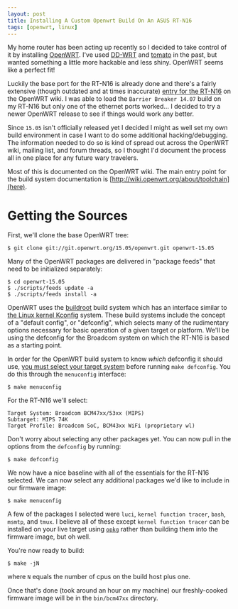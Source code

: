 ```yaml
---
layout: post
title: Installing A Custom Openwrt Build On An ASUS RT-N16
tags: [openwrt, linux]
---
```


My home router has been acting up recently so I decided to take control of
it by installing [OpenWRT](https://openwrt.org/).  I've used
[DD-WRT](http://www.dd-wrt.com/) and
[tomato](http://www.polarcloud.com/tomato) in the past, but wanted
something a little more hackable and less shiny.  OpenWRT seems like a
perfect fit!

Luckily the base port for the RT-N16 is already done and there's a fairly
extensive (though outdated and at times inaccurate)
[entry for the RT-N16](http://wiki.openwrt.org/toh/asus/rt-n16) on the
OpenWRT wiki.  I was able to load the `Barrier Breaker 14.07` build on my
RT-N16 but only one of the ethernet ports worked...  I decided to try a
newer OpenWRT release to see if things would work any better.

Since `15.05` isn't officially released yet I decided I might as well set
my own build environment in case I want to do some additional
hacking/debugging.  The information needed to do so is kind of spread out
across the OpenWRT wiki, mailing list, and forum threads, so I thought I'd
document the process all in one place for any future wary travelers.

Most of this is documented on the OpenWRT wiki.  The main entry point for
the build system documentation is
[http://wiki.openwrt.org/about/toolchain](here).

# Getting the Sources

First, we'll clone the base OpenWRT tree:

    $ git clone git://git.openwrt.org/15.05/openwrt.git openwrt-15.05

Many of the OpenWRT packages are delivered in "package feeds" that need to
be initialized separately:

    $ cd openwrt-15.05
    $ ./scripts/feeds update -a
    $ ./scripts/feeds install -a

OpenWRT uses the [buildroot](http://buildroot.uclibc.org/) build system
which has an interface similar to
[the Linux kernel Kconfig](https://www.kernel.org/doc/Documentation/kbuild/kconfig-language.txt)
system.  These build systems include the concept of a "default config", or
"defconfig", which selects many of the rudimentary options necessary for
basic operation of a given target or platform.  We'll be using the
defconfig for the Broadcom system on which the RT-N16 is based as a
starting point.

In order for the OpenWRT build system to know *which* defconfig it should
use,
[you must select your target system](http://wiki.openwrt.org/doc/howto/build#defconfig)
before running `make defconfig`.  You do this through the `menuconfig`
interface:

    $ make menuconfig

For the RT-N16 we'll select:

    Target System: Broadcom BCM47xx/53xx (MIPS)
    Subtarget: MIPS 74K
    Target Profile: Broadcom SoC, BCM43xx WiFi (proprietary wl)

Don't worry about selecting any other packages yet.  You can now pull in
the options from the `defconfig` by running:

    $ make defconfig

We now have a nice baseline with all of the essentials for the RT-N16
selected.  We can now select any additional packages we'd like to include
in our firmware image:

    $ make menuconfig

A few of the packages I selected were `luci`, `kernel function tracer`,
`bash`, `msmtp`, and `tmux`.  I believe all of these except `kernel
function tracer` can be installed on your live target using
[`opkg`](http://wiki.openwrt.org/doc/techref/opkg) rather than building
them into the firmware image, but oh well.

You're now ready to build:

    $ make -jN

where `N` equals the number of cpus on the build host plus one.

Once that's done (took around an hour on my machine) our freshly-cooked
firmware image will be in the `bin/bcm47xx` directory.
